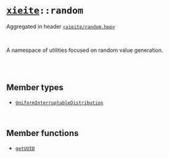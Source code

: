 # [`xieite`](../README.md)`::random`
Aggregated in header [`<xieite/random.hpp>`](../include/xieite/random.hpp)

<br/>

A namespace of utilities focused on random value generation.

<br/><br/>

## Member types
- [`UniformInterruptableDistribution`](../docs/random/UniformInterruptableDistribution.md)

<br/>

## Member functions
- [`getUUID`](../docs/random/getUUID.md)
